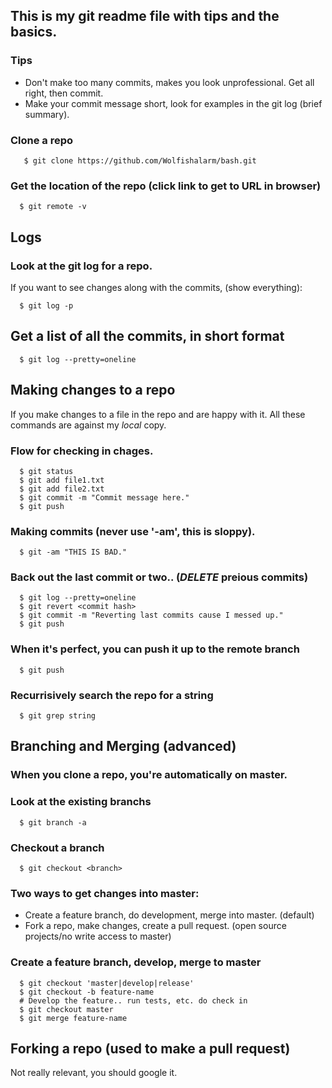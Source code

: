## This is my git readme file with tips and the basics.

### Tips
 - Don't make too many commits, makes you look unprofessional. Get all right, then commit.
 - Make your commit message short, look for examples in the git log (brief summary).

### Clone a repo
```console
   $ git clone https://github.com/Wolfishalarm/bash.git
```

### Get the location of the repo (click link to get to URL in browser)
```console
  $ git remote -v
```

## Logs
### Look at the git log for a repo.
If you want to see changes along with the commits, (show everything):
```console
  $ git log -p
```

## Get a list of all the commits, in short format
```console
  $ git log --pretty=oneline
```

## Making changes to a repo
If you make changes to a file in the repo and are happy with it.
All these commands are against my *local* copy.
### Flow for checking in chages.
```console
  $ git status
  $ git add file1.txt
  $ git add file2.txt
  $ git commit -m "Commit message here."
  $ git push
```

### Making commits (never use '-am', this is sloppy).
```console
  $ git -am "THIS IS BAD."
```

### Back out the last commit or two.. (*DELETE* preious commits)
```console
  $ git log --pretty=oneline
  $ git revert <commit hash>
  $ git commit -m "Reverting last commits cause I messed up."
  $ git push
```

### When it's perfect, you can push it up to the remote branch
```console
  $ git push
```

### Recurrisively search the repo for a string
```console
  $ git grep string
```

## Branching and Merging (advanced)

### When you clone a repo, you're automatically on master.

### Look at the existing branchs
```console
  $ git branch -a
```

### Checkout a branch
```console
  $ git checkout <branch>
```

### Two ways to get changes into master:
 - Create a feature branch, do development, merge into master. (default)
 - Fork a repo, make changes, create a pull request. (open source projects/no write access to master)

### Create a feature branch, develop, merge to master
```console
  $ git checkout 'master|develop|release'
  $ git checkout -b feature-name
  # Develop the feature.. run tests, etc. do check in
  $ git checkout master
  $ git merge feature-name
```

## Forking a repo (used to make a pull request)
Not really relevant, you should google it.




